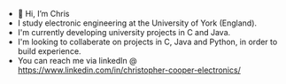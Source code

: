 - 👋 Hi, I’m Chris
- I study electronic engineering at the University of York (England).
- I'm currently developing university projects in C and Java.
- I'm looking to collaberate on projects in C, Java and Python, in order to build experience.
- You can reach me via linkedIn @ https://www.linkedin.com/in/christopher-cooper-electronics/
